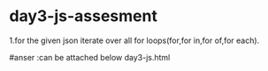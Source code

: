 # day3-js-assesment
1.for the given json iterate over all for loops(for,for in,for of,for each).

#anser :can be attached below day3-js.html
